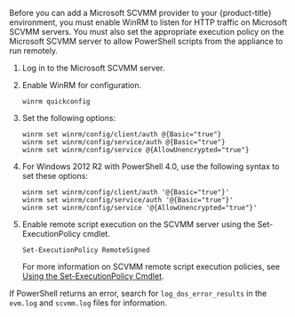 Before you can add a Microsoft SCVMM provider to your {product-title}
environment, you must enable WinRM to listen for HTTP traffic on
Microsoft SCVMM servers. You must also set the appropriate execution
policy on the Microsoft SCVMM server to allow PowerShell scripts from
the appliance to run remotely.

1.  Log in to the Microsoft SCVMM server.

2.  Enable WinRM for configuration.
    
        winrm quickconfig

3.  Set the following options:
    
        winrm set winrm/config/client/auth @{Basic="true"}
        winrm set winrm/config/service/auth @{Basic="true"}
        winrm set winrm/config/service @{AllowUnencrypted="true"}

4.  For Windows 2012 R2 with PowerShell 4.0, use the following syntax to
    set these options:
    
        winrm set winrm/config/client/auth '@{Basic="true"}'
        winrm set winrm/config/service/auth '@{Basic="true"}'
        winrm set winrm/config/service '@{AllowUnencrypted="true"}'

5.  Enable remote script execution on the SCVMM server using the
    Set-ExecutionPolicy cmdlet.
    
        Set-ExecutionPolicy RemoteSigned
    
    For more information on SCVMM remote script execution policies, see
    [Using the Set-ExecutionPolicy
    Cmdlet](http://technet.microsoft.com/en-us/library/ee176961.aspx).

If PowerShell returns an error, search for `log_dos_error_results` in
the `evm.log` and `scvmm.log` files for information.
